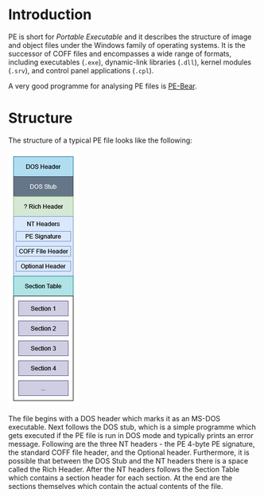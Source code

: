 # Introduction

PE is short for *Portable Executable* and it describes the structure of image and object files under the Windows family of operating systems. It is the successor of COFF files and encompasses a wide range of formats, including executables (`.exe`), dynamic-link libraries (`.dll`), kernel modules (`.srv`), and control panel applications (`.cpl`).

A very good programme for analysing PE files is [PE-Bear](https://hshrzd.wordpress.com/pe-bear/).

# Structure

The structure of a typical PE file looks like the following:

![](res/Images/PE_Structure.png)

The file begins with a DOS header which marks it as an MS-DOS executable. Next follows the DOS stub, which is a simple programme which gets executed if the PE file is run in DOS mode and typically prints an error message. Following are the three NT headers - the PE 4-byte PE signature, the standard COFF file header, and the Optional header. Furthermore, it is possible that between the DOS Stub and the NT headers there is a space called the Rich Header. After the NT headers follows the Section Table which contains a section header for each section. At the end are the sections themselves which contain the actual contents of the file.
